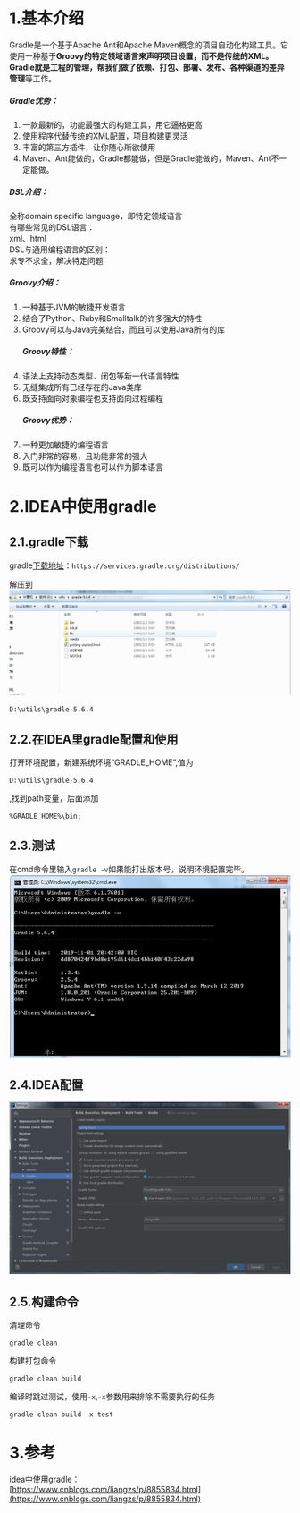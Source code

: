# 1.基本介绍

Gradle是一个基于Apache Ant和Apache Maven概念的项目自动化构建工具。它使用一种基于**Groovy的特定领域语言来声明项目设置，而不是传统的XML。**Gradle就是工程的管理，帮我们做了**依赖、打包、部署、发布、各种渠道的差异管理**等工作。

##### Gradle优势：

1. 一款最新的，功能最强大的构建工具，用它逼格更高
2. 使用程序代替传统的XML配置，项目构建更灵活
3. 丰富的第三方插件，让你随心所欲使用
4. Maven、Ant能做的，Gradle都能做，但是Gradle能做的，Maven、Ant不一定能做。

##### DSL介绍：

全称domain specific language，即特定领域语言  
有哪些常见的DSL语言：  
 xml、html  
DSL与通用编程语言的区别：  
 求专不求全，解决特定问题

##### Groovy介绍：

1. 一种基于JVM的敏捷开发语言
2. 结合了Python、Ruby和Smalltalk的许多强大的特性
3. Groovy可以与Java完美结合，而且可以使用Java所有的库
   ##### Groovy特性：
4. 语法上支持动态类型、闭包等新一代语言特性
5. 无缝集成所有已经存在的Java类库
6. 既支持面向对象编程也支持面向过程编程
   ##### Groovy优势：
7. 一种更加敏捷的编程语言
8. 入门非常的容易，且功能非常的强大
9. 既可以作为编程语言也可以作为脚本语言

# 2.IDEA中使用gradle

## 2.1.gradle下载

gradle[下载地址](https://services.gradle.org/distributions/)：`https://services.gradle.org/distributions/`

解压到  
![](/static/image/微信截图_20200612102610.png)

```
D:\utils\gradle-5.6.4
```

## 2.2.在IDEA里gradle配置和使用

打开环境配置，新建系统环境“GRADLE\_HOME”,值为

```
D:\utils\gradle-5.6.4
```

,找到path变量，后面添加

```
%GRADLE_HOME%\bin;
```

## 2.3.测试

在cmd命令里输入`gradle -v`如果能打出版本号，说明环境配置完毕。  
![](/static/image/微信截图_20200612102824.png)

## 2.4.IDEA配置

![](/static/image/微信截图_20200612102904.png)

## 2.5.构建命令

清理命令

```
gradle clean
```

构建打包命令

```
gradle clean build
```

编译时跳过测试，使用`-x`,`-x`参数用来排除不需要执行的任务

```
gradle clean build -x test
```

# 3.参考

idea中使用gradle：  
[https://www.cnblogs.com/liangzs/p/8855834.html](https://www.cnblogs.com/liangzs/p/8855834.html)

